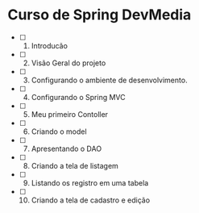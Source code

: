 # Curso de Spring DevMedia
- [ ] 1. Introducão
- [ ] 2. Visão Geral do projeto
- [ ] 3. Configurando o ambiente de desenvolvimento. 
- [ ] 4. Configurando o Spring MVC
- [ ] 5. Meu primeiro Contoller
- [ ] 6. Criando o model
- [ ] 7. Apresentando o DAO
- [ ] 8. Criando a tela de listagem
- [ ] 9. Listando os registro em uma tabela 
- [ ] 10. Criando a tela de cadastro e edição
